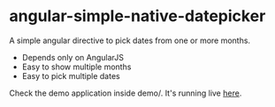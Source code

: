 angular-simple-native-datepicker
================================

A simple angular directive to pick dates from one or more months.
- Depends only on AngularJS
- Easy to show multiple months
- Easy to pick multiple dates 

Check the demo application inside demo/. It's running live [here](https://rawgit.com/janneri/angular-simple-native-datepicker/master/demo/app/index.html).